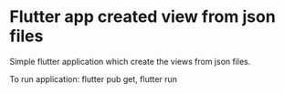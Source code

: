 # Flutter app created view from json files

Simple flutter application which create the views from json files.

To run application:
flutter pub get,
flutter run
